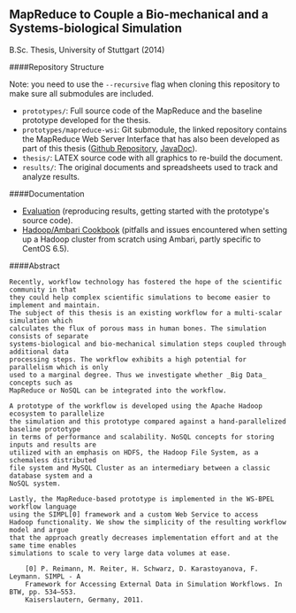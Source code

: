 ﻿MapReduce to Couple a Bio-mechanical and a Systems-biological Simulation
--------------

B.Sc. Thesis, University of Stuttgart (2014)

####Repository Structure

Note: you need to use the `--recursive` flag when cloning this repository to make sure all submodules are included.

  - `prototypes/`: Full source code of the MapReduce and the baseline prototype developed for the thesis.
  - `prototypes/mapreduce-wsi`: Git submodule, the linked repository contains the MapReduce Web Server
     Interface that has also been developed as part of this thesis ([Github Repository](https://github.com/acgessler/mapreduce-wsi), [JavaDoc](http://acgessler.github.io/mapreduce-wsi/doc/index.html)).
  - `thesis/`: LATEX source code with all graphics to re-build the document.
  - `results/`: The original documents and spreadsheets used to track and analyze results.

####Documentation

  - [Evaluation](https://github.com/acgessler/mr-bonesim-thesis/blob/master/evaluation.md) (reproducing results, getting started with the prototype's source code).
  - [Hadoop/Ambari Cookbook](https://github.com/acgessler/mr-bonesim-thesis/blob/master/hadoop.md) (pitfalls and issues encountered when setting up a Hadoop cluster from scratch using Ambari, partly specific to CentOS 6.5).

####Abstract

	Recently, workflow technology has fostered the hope of the scientific community in that
	they could help complex scientific simulations to become easier to implement and maintain.
	The subject of this thesis is an existing workflow for a multi-scalar simulation which
	calculates the flux of porous mass in human bones. The simulation consists of separate
	systems-biological and bio-mechanical simulation steps coupled through additional data
	processing steps. The workflow exhibits a high potential for parallelism which is only
	used to a marginal degree. Thus we investigate whether _Big Data_ concepts such as
	MapReduce or NoSQL can be integrated into the workflow.
	
	A prototype of the workflow is developed using the Apache Hadoop ecosystem to parallelize
	the simulation and this prototype compared against a hand-parallelized baseline prototype
	in terms of performance and scalability. NoSQL concepts for storing inputs and results are
	utilized with an emphasis on HDFS, the Hadoop File System, as a schemaless distributed
	file system and MySQL Cluster as an intermediary between a classic database system and a
	NoSQL system.
	
	Lastly, the MapReduce-based prototype is implemented in the WS-BPEL workflow language
	using the SIMPL[0] framework and a custom Web Service to access
	Hadoop functionality. We show the simplicity of the resulting workflow model and argue
	that the approach greatly decreases implementation effort and at the same time enables
	simulations to scale to very large data volumes at ease.

        [0] P. Reimann, M. Reiter, H. Schwarz, D. Karastoyanova, F. Leymann. SIMPL - A 
        Framework for Accessing External Data in Simulation Workflows. In BTW, pp. 534–553.
        Kaiserslautern, Germany, 2011. 
